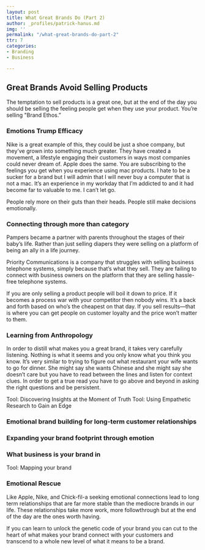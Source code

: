 ```yaml
---
layout: post
title: What Great Brands Do (Part 2)
author: _profiles/patrick-hanus.md
img: ''
permalink: "/what-great-brands-do-part-2"
ttr: 7
categories:
- Branding
- Business

---
```

## Great Brands Avoid Selling Products
The temptation to sell products is a great one, but at the end of the day you should be selling the feeling people get when they use your product. You’re selling "Brand Ethos.”

### Emotions Trump Efficacy
Nike is a great example of this, they could be just a shoe company, but they’ve grown into something much greater. They have created a movement, a lifestyle engaging their customers in ways most companies could never dream of. Apple does the same. You are subscribing to the feelings you get when you experience using mac products. I hate to be a sucker for a brand but I will admin that I will never buy a computer that is not a mac. It’s an experience in my workday that I’m addicted to and it had become far to valuable to me. I can’t let go.

People rely more on their guts than their heads. People still make decisions emotionally.

### Connecting through more than category
Pampers became a partner with parents throughout the stages of their baby’s life. Rather than just selling diapers they were selling on a platform of being an ally in a life journey.

Priority Communications is a company that struggles with selling business telephone systems, simply because that’s what they sell. They are failing to connect with business owners on the platform that they are selling hassle-free telephone systems. 

If you are only selling a product people will boil it down to price. If it becomes a process war with your competitor then nobody wins. It’s a back and forth based on who’s the cheapest on that day. If you sell results—that is where you can get people on customer loyalty and the price won’t matter to them.

### Learning from Anthropology
In order to distill what makes you a great brand, it takes very carefully listening. Nothing is what it seems and you only know what you think you know. It’s very similar to trying to figure out what restaurant your wife wants to go for dinner. She might say she wants Chinese and she might say she doesn’t care but you have to read between the lines and listen for context clues. In order to get a true read you have to go above and beyond in asking the right questions and be persistent.

Tool: Discovering Insights at the Moment of Truth
Tool: Using Empathetic Research to Gain an Edge

### Emotional brand building for long-term customer relationships

### Expanding your brand footprint through emotion

### What business is your brand in

Tool: Mapping your brand

### Emotional Rescue
Like Apple, Nike, and Chick-fil-a seeking emotional connections lead to long term relationships that are far more stable than the mediocre brands in our life. These relationships take more work, more followthrough but at the end of the day are the ones worth having.

If you can learn to unlock the genetic code of your brand you can cut to the heart of what makes your brand connect with your customers and transcend to a whole new level of what it means to be a brand.